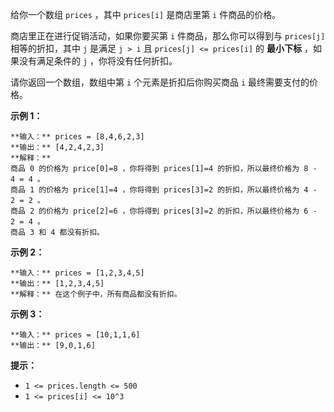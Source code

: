 给你一个数组 `prices` ，其中 `prices[i]` 是商店里第 `i` 件商品的价格。

商店里正在进行促销活动，如果你要买第 `i` 件商品，那么你可以得到与 `prices[j]` 相等的折扣，其中 `j` 是满足 `j > i` 且
`prices[j] <= prices[i]` 的  **最小下标**  ，如果没有满足条件的 `j` ，你将没有任何折扣。

请你返回一个数组，数组中第 `i` 个元素是折扣后你购买商品 `i` 最终需要支付的价格。



**示例 1：**

    
    
    **输入：** prices = [8,4,6,2,3]
    **输出：** [4,2,4,2,3]
    **解释：**
    商品 0 的价格为 price[0]=8 ，你将得到 prices[1]=4 的折扣，所以最终价格为 8 - 4 = 4 。
    商品 1 的价格为 price[1]=4 ，你将得到 prices[3]=2 的折扣，所以最终价格为 4 - 2 = 2 。
    商品 2 的价格为 price[2]=6 ，你将得到 prices[3]=2 的折扣，所以最终价格为 6 - 2 = 4 。
    商品 3 和 4 都没有折扣。
    

**示例 2：**

    
    
    **输入：** prices = [1,2,3,4,5]
    **输出：** [1,2,3,4,5]
    **解释：** 在这个例子中，所有商品都没有折扣。
    

**示例 3：**

    
    
    **输入：** prices = [10,1,1,6]
    **输出：** [9,0,1,6]
    



**提示：**

  * `1 <= prices.length <= 500`
  * `1 <= prices[i] <= 10^3`

